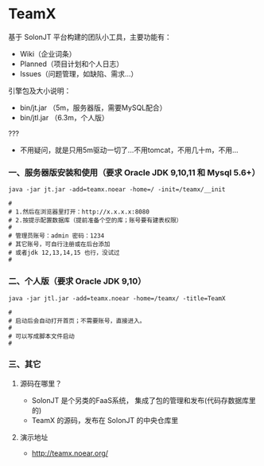 # TeamX
基于 SolonJT 平台构建的团队小工具，主要功能有：

* Wiki（企业词条）
* Planned（项目计划和个人日志）
* Issues（问题管理，如缺陷、需求...）


引擎包及大小说明：
* bin/jt.jar （5m，服务器版，需要MySQL配合）
* bin/jtl.jar （6.3m，个人版）

???
* 不用疑问，就是只用5m驱动一切了...不用tomcat，不用几十m，不用...

### 一、服务器版安装和使用（要求 Oracle JDK 9,10,11 和 Mysql 5.6+）

```
java -jar jt.jar -add=teamx.noear -home=/ -init=/teamx/__init

#
# 1.然后在浏览器里打开：http://x.x.x.x:8080
# 2.按提示配置数据库（提前准备个空的库；账号要有建表权限）
#
# 管理员账号：admin 密码：1234
# 其它账号，可自行注册或在后台添加
# 或者jdk 12,13,14,15 也行，没试过
#
```

### 二、个人版（要求 Oracle JDK 9,10）

```
java -jar jtl.jar -add=teamx.noear -home=/teamx/ -title=TeamX

#
# 启动后会自动打开首页；不需要账号，直接进入。
#
# 可以写成脚本文件启动
#
```

### 三、其它

1. 源码在哪里？
   * SolonJT 是个另类的FaaS系统， 集成了包的管理和发布(代码存数据库里的)
   * TeamX 的源码，发布在 SolonJT 的中央仓库里

2. 演示地址
   * http://teamx.noear.org/

